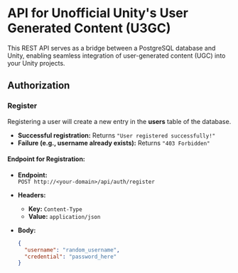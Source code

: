 # API for Unofficial Unity's User Generated Content (U3GC)

This REST API serves as a bridge between a PostgreSQL database and Unity, enabling seamless integration of user-generated content (UGC) into your Unity projects.

## Authorization

### Register

Registering a user will create a new entry in the **users** table of the database.

- **Successful registration:** Returns `"User registered successfully!"`
- **Failure (e.g., username already exists):** Returns `"403 Forbidden"`

#### Endpoint for Registration:

- **Endpoint:**  
  `POST http://<your-domain>/api/auth/register`

- **Headers:**  
  - **Key:** `Content-Type`  
  - **Value:** `application/json`

- **Body:**
  ```json
  {
    "username": "random_username",
    "credential": "password_here"
  }

